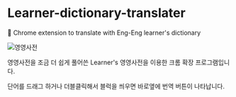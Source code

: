 # Learner-dictionary-translater
🚀 Chrome extension to translate with Eng-Eng learner's dictionary


![영영사전](https://s2.gifyu.com/images/Kapture-2018-12-23-at-15.25.49.gif)


영영사전을 조금 더 쉽게 풀어쓴 Learner's 영영사전을 이용한 크롬 확장 프로그램입니다.

단어를 드래그 하거나 더블클릭해서 블럭을 씌우면 바로옆에 번역 버튼이 나타납니다.


